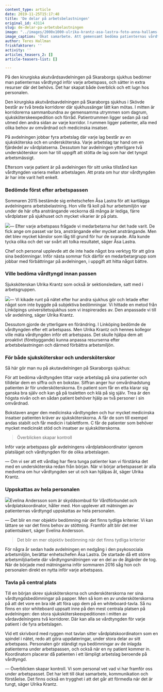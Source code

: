 ```yaml
---
content_type: article
date: 2019-11-25T15:17:48
title: 'De delar på arbetsbelastningen'
original_id: 43114
slug: de-delar-pa-arbetsbelastningen
image: "../images/2000x1000-ulrika-krantz-asa-lastra-foto-anna-hallams-tt.jpg"
image_caption: 'Ökat samarbete. Att gemensamt bedöma patienternas vårdtyngd har lett till en ökad kommunikation i arbetsgruppen. Det tycker Ulrika Krantz, sjuksköterska och Åsa Lastra, enhetschef. '
author: Teres Hallman
friskfaktorer: ''
activity: ''
articles_teasers_2: []
article-teasers-list: []

---
```


På den kirurgiska akutvårdsavdelningen på Skaraborgs sjukhus bedömer man patienternas vårdtyngd inför varje arbetspass, och sätter in extra resurser där det behövs. Det har skapat både överblick och ett lugn hos personalen.

Den kirurgiska akutvårdsavdelningen på Skaraborgs sjukhus i Skövde består av två breda korridorer där sjukhussängar lätt kan mötas. I mitten är korridorerna sammanbundna av gemensamma utrymmen som dagrum, sjuksköterskeexpedition och förråd. Patientrummen ligger sedan på rad utmed den andra sidan av varje korridor. I rummen ligger patienter, alla med olika behov av omvårdnad och medicinska insatser.

På avdelningen jobbar fyra arbetslag där varje lag består av en sjuksköterska och en undersköterska. Varje arbetslag tar hand om en fjärdedel av vårdplatserna. Dessutom har avdelningen ytterligare två undersköterskor som har till uppgift att stötta de lag som har det tyngst arbetsmässigt.

Eftersom varje patient är på avdelningen för sitt unika tillstånd kan vårdtyngden variera mellan arbetslagen. Att prata om hur stor vårdtyngden är har inte varit helt enkelt.

### Bedömde först efter arbetspassen

Sommaren 2015 bestämde sig enhetschefen Åsa Lastra för att kartlägga avdelningens arbetsbelastning. Hon ville få koll på hur arbetsmiljön var under de här ofta ansträngande veckorna då många är lediga, färre vårdplatser på sjukhuset och mycket vikarier är på plats.

[![](https://www.suntarbetsliv.se/wp-content/uploads/2019/11/200x220-asa-lastra-foto-anna-hallams-tt.jpg)](https://www.suntarbetsliv.se/wp-content/uploads/2019/11/200x220-asa-lastra-foto-anna-hallams-tt.jpg)— Efter varje arbetspass frågade vi medarbetarna hur det hade varit. De fick ange om passet var bra, ansträngande eller mycket ansträngande. Men det blev mycket känslor som låg till grund för hur de svarade. Alla kunde tycka olika och det var svårt att tolka resultatet, säger Åsa Lastra.

Chef och personal upplevde att de inte hade något bra verktyg för att göra sina bedömningar. Inför nästa sommar fick därför en medarbetargrupp som jobbar med förbättringar på avdelningen, i uppgift att hitta något bättre.

### Ville bedöma vårdtyngd innan passen

Sjuksköterskan Ulrika Krantz som också är sektionsledare, satt med i arbetsgruppen.

[![](https://www.suntarbetsliv.se/wp-content/uploads/2019/11/200x220-ulrika-krantz-foto-anna-hallams-tt.jpg)](https://www.suntarbetsliv.se/wp-content/uploads/2019/11/200x220-ulrika-krantz-foto-anna-hallams-tt.jpg)— Vi kikade runt på nätet efter hur andra sjukhus gör och letade efter något som inte byggde på subjektiva bedömningar. Vi hittade en metod från Linköpings universitetssjukhus som vi inspirerades av. Den anpassade vi till vår avdelning, säger Ulrika Krantz.

Dessutom gjorde de ytterligare en förändring. I Linköping bedömde de vårdtyngden efter ett arbetspass. Men Ulrika Krantz och hennes kollegor ville mäta vårdtyngden inför ett arbetspass. Det skulle hjälpa dem att proaktivt (förebyggande) kunna anpassa resurserna efter arbetsbelastningen och därmed förbättra arbetsmiljön.

### För både sjuksköterskor och undersköterskor

Så här gör man nu på akutavdelningen på Skaraborgs sjukhus:

För att bedöma vårdtyngden tittar varje arbetslag på sina patienter och tilldelar dem en siffra och en bokstav. Siffran anger hur omvårdnadstung patienten är för undersköterskorna. En patient som får en etta klarar sig ganska bra själv och kan gå på toaletten och klä på sig själv. Trea är den högsta nivån och en sådan patient behöver hjälp av två personer i sin omvårdnad.

Bokstaven anger den medicinska vårdtyngden och hur mycket medicinska insatser patienten kräver av sjuksköterskorna. A får de som till exempel andas stabilt och får medicin i tablettform. C får de patienter som behöver mycket medicinskt stöd och insatser av sjuksköterskorna.

> Överblicken skapar kontroll

Inför varje arbetspass går avdelningens vårdplatskoordinator igenom platsläget och vårdtyngden för de olika arbetslagen.

— Om vi ser att ett vårdlag har flera tunga patienter kan vi förstärka det med en undersköterska redan från början. När vi börjar arbetspasset är alla medvetna om hur vårdtyngden ser ut och kan hjälpas åt, säger Ulrika Krantz.

### Uppskattas av hela personalen

[![](https://www.suntarbetsliv.se/wp-content/uploads/2019/11/200x220-evelina-andersson-foto-anna-hallams-tt.jpg)](https://www.suntarbetsliv.se/wp-content/uploads/2019/11/200x220-evelina-andersson-foto-anna-hallams-tt.jpg)Evelina Andersson som är skyddsombud för Vårdförbundet och vårdplatskoordinator, håller med. Hon upplever att mätningen av patienternas vårdtyngd uppskattas av hela personalen.

— Det blir en mer objektiv bedömning när det finns tydliga kriterier. Vi kan lättare se var det finns behov av stöttning. Framför allt blir det mer patientsäkert, säger Evelina Andersson.

> Det blir en mer objektiv bedömning när det finns tydliga kriterier

För några år sedan hade avdelningen en nedgång i den psykosociala arbetsmiljön, berättar enhetschefen Åsa Lastra. De startade då ett större arbetsmiljöarbete där vårdtyngsmätningen var en del av de åtgärder de tog. När de började med mätningarna inför sommaren 2016 såg hon och personalen direkt en nytta inför varje arbetspass.

### Tavla på central plats

Till en början skrev sjuksköterskorna och undersköterskorna ner sina vårdtyngdsbedömningar på papper. Men så kom en av undersköterskorna på att det vore en bra idé att föra upp dem på en whiteboard-tavla. Så nu finns en stor whiteboard uppsatt inne på den mest centrala platsen på avdelningen: den stora sjuksköterskeexpeditionen i mitten av vårdavdelningens två korridorer. Där kan alla se vårdtyngden för varje patient i de fyra arbetslagen.

Vid ett skrivbord med ryggen mot tavlan sitter vårdplatskoordinatorn som en spindel i nätet, redo att göra uppdateringar, under stora delar av sitt arbetspass. Personalen gör ständigt nya bedömningar av de inlagda patienterna under arbetspassen, och också när en ny patient kommer in. Koordinatorn placerar då patienten i ett lämpligt arbetslag beroende på vårdtyngd.

— Överblicken skapar kontroll. Vi som personal vet vad vi har framför oss under arbetspasset. Det har lett till ökat samarbete, kommunikation och förståelse. Det finns också en trygghet i att det går att förmedla när det är tungt, säger Ulrika Krantz.


